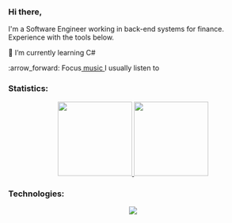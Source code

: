 ### Hi there, 
I'm a Software Engineer working in back-end systems for finance. Experience with the tools below.
<p>🌱 I’m currently learning C#</p>
:arrow_forward: Focus<a href="https://open.spotify.com/playlist/4LnTQT9pZuyXG96WS9RNzU?si=3bf9280bf78b48de"> music </a>I usually listen to

### Statistics:
<div align="center">
<a href="https://github.com/rafaelfcardoso/">
  <img style="display: inline_block" height="150em" src="https://github-readme-stats.vercel.app/api/top-langs/?username=rafaelfcardoso&layout=compact&theme=github_dark"/>
</a>
<a href="https://github.com/rafaelfcardoso/">
  <img style="display: inline_block" height="150em" src="https://github-readme-stats.vercel.app/api?username=rafaelfcardoso&layout=compact&theme=github_dark" />
</a>
</div>

### Technologies:
<p align="center">
  <a href="https://skillicons.dev">
    <img src="https://skillicons.dev/icons?i=bash,css,cs,docker,dotnet,javascript,typescript,mongodb,express,react,nodejs,redux,mysql,python" />
  </a>
</p>








